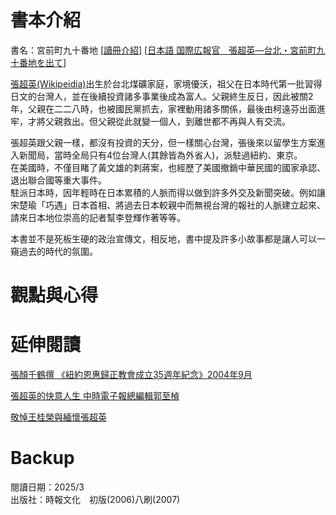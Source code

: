 # 書本介紹
書名：宮前町九十番地  [[讀冊介紹](https://www.taaze.tw/products/11100788978.html)]  [[日本語 国際広報官　張超英―台北・宮前町九十番地を出て](https://www.kinokuniya.co.jp/f/dsg-01-9784944235414)]  

[張超英(Wikipeidia)](https://zh.wikipedia.org/zh-tw/%E5%BC%B5%E8%B6%85%E8%8B%B1)出生於台北煤礦家庭，家境優沃，祖父在日本時代第一批習得日文的台灣人，並在後續投資諸多事業後成為富人。父親終生反日，因此被關2年，父親在二二八時，也被國民黨抓去，家裡動用諸多關係，最後由柯遠芬出面進牢，才將父親救出。但父親從此就變一個人，到離世都不再與人有交流。  

張超英跟父親一樣，都沒有投資的天分，但一樣關心台灣，張後來以留學生方案進入新聞局，當時全局只有4位台灣人(其餘皆為外省人)，派駐過紐約、東京。  
在美國時，不僅目睹了黃文雄的刺蔣案，也經歷了美國撤銷中華民國的國家承認、退出聯合國等重大事件。  
駐派日本時，因年輕時在日本累積的人脈而得以做到許多外交及新聞突破。例如讓宋楚瑜「巧遇」日本首相、將過去日本較親中而無視台灣的報社的人脈建立起來、請來日本地位崇高的記者幫李登輝作著等等。

本書並不是死板生硬的政治宣傳文，相反地，書中提及許多小故事都是讓人可以一窺過去的時代的氛圍。

# 觀點與心得

# 延伸閱讀
[張顏千鶴撰 《紐約恩惠歸正教會成立35週年紀念》2004年9月](http://www.laijohn.com/archives/pc/Tiun/Tiun,Ceng/wife/talk/Winfield.htm)

[張超英的快意人生 中時電子報總編輯郭至楨](https://web.archive.org/web/20100820030417/http://forums.chinatimes.com/report/people/951013/02-1.html)





[敬悼王桂榮與緬懷張超英](https://web.archive.org/web/20131002025054/http://www.greenpeace.com.tw/index.php?option=com_content&task=view&id=1410)

# Backup
閱讀日期：2025/3  
出版社：時報文化　初版(2006)八刷(2007)